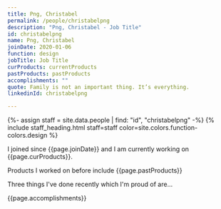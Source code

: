 ```yaml
---
title: Png, Christabel
permalink: /people/christabelpng
description: "Png, Christabel - Job Title"
id: christabelpng
name: Png, Christabel
joinDate: 2020-01-06
function: design
jobTitle: Job Title
curProducts: currentProducts
pastProducts: pastProducts
accomplishments: ""
quote: Family is not an important thing. It’s everything.
linkedinId: christabelpng

---
```


{%- assign staff = site.data.people | find: "id", "christabelpng" -%}
{% include staff_heading.html staff=staff color=site.colors.function-colors.design %}

<p>I joined since {{page.joinDate}} and I am currently working on {{page.curProducts}}.</p>

<p>Products I worked on before include {{page.pastProducts}}</p>

<p>Three things I've done recently which I'm proud of are...</p>
{{page.accomplishments}}
